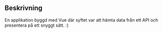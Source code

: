 ## Beskrivning

En applikation byggd med Vue där syftet var att hämta data från ett API och presentera på ett snyggt sätt. :)
